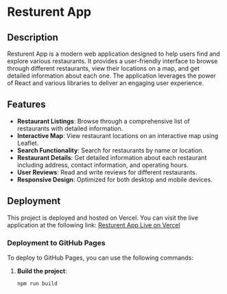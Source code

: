 # Resturent App

## Description
Resturent App is a modern web application designed to help users find and explore various restaurants. It provides a user-friendly interface to browse through different restaurants, view their locations on a map, and get detailed information about each one. The application leverages the power of React and various libraries to deliver an engaging user experience.

## Features
- **Restaurant Listings**: Browse through a comprehensive list of restaurants with detailed information.
- **Interactive Map**: View restaurant locations on an interactive map using Leaflet.
- **Search Functionality**: Search for restaurants by name or location.
- **Restaurant Details**: Get detailed information about each restaurant including address, contact information, and operating hours.
- **User Reviews**: Read and write reviews for different restaurants.
- **Responsive Design**: Optimized for both desktop and mobile devices.

## Deployment

This project is deployed and hosted on Vercel. You can visit the live application at the following link:
[Resturent App Live on Vercel](https://resturent-app-group-b1o7ybpky-hamza639898s-projects.vercel.app)

### Deployment to GitHub Pages
To deploy to GitHub Pages, you can use the following commands:

1. **Build the project**:
   ```bash
   npm run build
